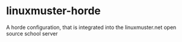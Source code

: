 linuxmuster-horde
==================

A horde configuration, that is integrated into the linuxmuster.net open source school server
